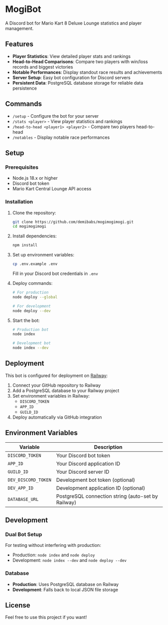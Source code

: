 # MogiBot

A Discord bot for Mario Kart 8 Deluxe Lounge statistics and player management.

## Features

- **Player Statistics**: View detailed player stats and rankings
- **Head-to-Head Comparisons**: Compare two players with win/loss records and biggest victories
- **Notable Performances**: Display standout race results and achievements
- **Server Setup**: Easy bot configuration for Discord servers
- **Persistent Data**: PostgreSQL database storage for reliable data persistence

## Commands

- `/setup` - Configure the bot for your server
- `/stats <player>` - View player statistics and rankings
- `/head-to-head <player1> <player2>` - Compare two players head-to-head
- `/notables` - Display notable race performances

## Setup

### Prerequisites

- Node.js 18.x or higher
- Discord bot token
- Mario Kart Central Lounge API access

### Installation

1. Clone the repository:
   ```bash
   git clone https://github.com/demibabs/mogimogimogi.git
   cd mogimogimogi
   ```

2. Install dependencies:
   ```bash
   npm install
   ```

3. Set up environment variables:
   ```bash
   cp .env.example .env
   ```
   Fill in your Discord bot credentials in `.env`

4. Deploy commands:
   ```bash
   # For production
   node deploy --global
   
   # For development
   node deploy --dev
   ```

5. Start the bot:
   ```bash
   # Production bot
   node index
   
   # Development bot
   node index --dev
   ```

## Deployment

This bot is configured for deployment on [Railway](https://railway.app):

1. Connect your GitHub repository to Railway
2. Add a PostgreSQL database to your Railway project
3. Set environment variables in Railway:
   - `DISCORD_TOKEN`
   - `APP_ID`
   - `GUILD_ID`
4. Deploy automatically via GitHub integration

## Environment Variables

| Variable | Description |
|----------|-------------|
| `DISCORD_TOKEN` | Your Discord bot token |
| `APP_ID` | Your Discord application ID |
| `GUILD_ID` | Your Discord server ID |
| `DEV_DISCORD_TOKEN` | Development bot token (optional) |
| `DEV_APP_ID` | Development application ID (optional) |
| `DATABASE_URL` | PostgreSQL connection string (auto-set by Railway) |

## Development

### Dual Bot Setup

For testing without interfering with production:

- Production: `node index` and `node deploy`
- Development: `node index --dev` and `node deploy --dev`

### Database

- **Production**: Uses PostgreSQL database on Railway
- **Development**: Falls back to local JSON file storage

## License

Feel free to use this project if you want!
